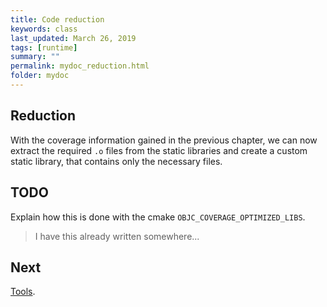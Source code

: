 ```yaml
---
title: Code reduction
keywords: class
last_updated: March 26, 2019
tags: [runtime]
summary: ""
permalink: mydoc_reduction.html
folder: mydoc
---
```



## Reduction

With the coverage information gained in the previous chapter, we can now
extract the required `.o` files from the static libraries and create a
custom static library, that contains only the necessary files.

## TODO

Explain how this is done with the cmake `OBJC_COVERAGE_OPTIMIZED_LIBS`.

> I have this already written somewhere...


## Next

[Tools](mydoc_tools.html).
